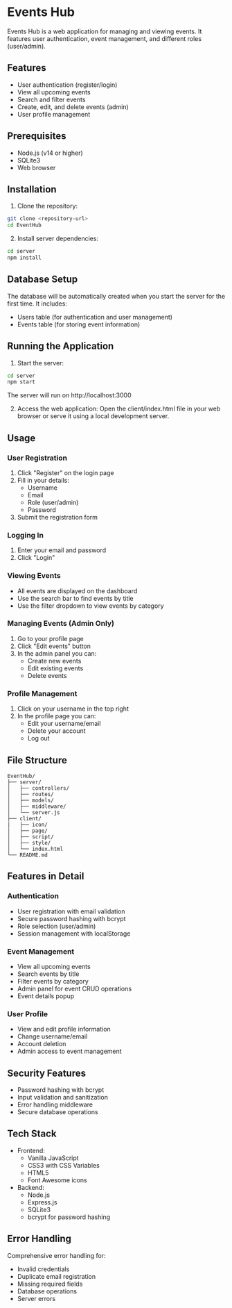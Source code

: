 # Events Hub

Events Hub is a web application for managing and viewing events. It features user authentication, event management, and different roles (user/admin).

## Features

-   User authentication (register/login)
-   View all upcoming events
-   Search and filter events
-   Create, edit, and delete events (admin)
-   User profile management

## Prerequisites

-   Node.js (v14 or higher)
-   SQLite3
-   Web browser

## Installation

1. Clone the repository:

```bash
git clone <repository-url>
cd EventHub
```

2. Install server dependencies:

```bash
cd server
npm install
```

## Database Setup

The database will be automatically created when you start the server for the first time. It includes:

-   Users table (for authentication and user management)
-   Events table (for storing event information)

## Running the Application

1. Start the server:

```bash
cd server
npm start
```

The server will run on http://localhost:3000

2. Access the web application:
   Open the client/index.html file in your web browser or serve it using a local development server.

## Usage

### User Registration

1. Click "Register" on the login page
2. Fill in your details:
    - Username
    - Email
    - Role (user/admin)
    - Password
3. Submit the registration form

### Logging In

1. Enter your email and password
2. Click "Login"

### Viewing Events

-   All events are displayed on the dashboard
-   Use the search bar to find events by title
-   Use the filter dropdown to view events by category

### Managing Events (Admin Only)

1. Go to your profile page
2. Click "Edit events" button
3. In the admin panel you can:
    - Create new events
    - Edit existing events
    - Delete events

### Profile Management

1. Click on your username in the top right
2. In the profile page you can:
    - Edit your username/email
    - Delete your account
    - Log out

## File Structure

```
EventHub/
├── server/
│   ├── controllers/
│   ├── routes/
│   ├── models/
│   ├── middleware/
│   └── server.js
├── client/
|   ├── icon/
│   ├── page/
│   ├── script/
│   ├── style/
│   └── index.html
└── README.md
```

## Features in Detail

### Authentication

-   User registration with email validation
-   Secure password hashing with bcrypt
-   Role selection (user/admin)
-   Session management with localStorage

### Event Management

-   View all upcoming events
-   Search events by title
-   Filter events by category
-   Admin panel for event CRUD operations
-   Event details popup

### User Profile

-   View and edit profile information
-   Change username/email
-   Account deletion
-   Admin access to event management

## Security Features

-   Password hashing with bcrypt
-   Input validation and sanitization
-   Error handling middleware
-   Secure database operations

## Tech Stack

-   Frontend:
    -   Vanilla JavaScript
    -   CSS3 with CSS Variables
    -   HTML5
    -   Font Awesome icons
-   Backend:
    -   Node.js
    -   Express.js
    -   SQLite3
    -   bcrypt for password hashing

## Error Handling

Comprehensive error handling for:

-   Invalid credentials
-   Duplicate email registration
-   Missing required fields
-   Database operations
-   Server errors
